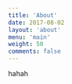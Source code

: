 ```yaml
---
title: 'About'
date: 2017-08-02
layout: 'about'
menu: 'main'
weight: 50
comments: false
---
```



hahah